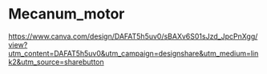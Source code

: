 # Mecanum_motor
https://www.canva.com/design/DAFAT5h5uv0/sBAXv6S01sJzd_JpcPnXgg/view?utm_content=DAFAT5h5uv0&utm_campaign=designshare&utm_medium=link2&utm_source=sharebutton
